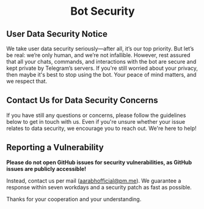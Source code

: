 <div align="center">

# Bot Security

</div>

## User Data Security Notice
We take user data security seriously—after all, it’s our top priority. But let’s be real: we’re only human, and we’re not infallible.
However, rest assured that all your chats, commands, and interactions with the bot are secure and kept private by Telegram’s servers. 
If you're still worried about your privacy, then maybe it's best to stop using the bot. Your peace of mind matters, and we respect that.


## Contact Us for Data Security Concerns
If you have still any questions or concerns, please follow the guidelines below to get in touch with us. 
Even if you're unsure whether your issue relates to data security, we encourage you to reach out. We're here to help!

## Reporting a Vulnerability
**Please do not open GitHub issues for security vulnerabilities, as GitHub issues are publicly accessible!**

Instead, contact us per mail (aarabhofficial@pm.me).
We guarantee a response within seven workdays and a security patch as fast as possible.

Thanks for your cooperation and your understanding.

